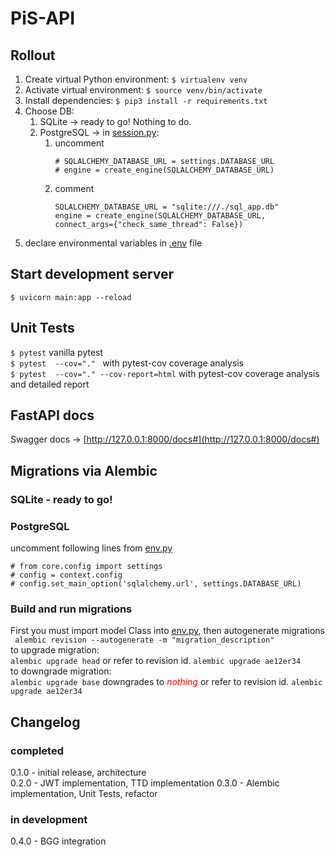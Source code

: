 
# PiS-API

## Rollout

1) Create virtual Python environment: 
   ```$ virtualenv venv```
2) Activate virtual environment: 
   ```$ source venv/bin/activate```
3) Install dependencies:
   ```$ pip3 install -r requirements.txt```
4) Choose DB: 
   1) SQLite -> ready to go! Nothing to do.
   2) PostgreSQL -> in [session.py](db/session.py):
      1) uncomment 
         ```
         # SQLALCHEMY_DATABASE_URL = settings.DATABASE_URL
         # engine = create_engine(SQLALCHEMY_DATABASE_URL)
      2) comment
         ```
         SQLALCHEMY_DATABASE_URL = "sqlite:///./sql_app.db"
         engine = create_engine(SQLALCHEMY_DATABASE_URL, connect_args={"check_same_thread": False})
5) declare environmental variables in [.env](.env) file

## Start development server

```$ uvicorn main:app --reload```

## Unit Tests

```$ pytest``` vanilla pytest  
```$ pytest  --cov="." ``` with pytest-cov coverage analysis  
```$ pytest  --cov="." --cov-report=html``` with pytest-cov coverage analysis and detailed report

## FastAPI docs

Swagger docs -> [http://127.0.0.1:8000/docs#](http://127.0.0.1:8000/docs#)

## Migrations via Alembic

### SQLite - ready to go!

### PostgreSQL

uncomment following lines from [env.py](alembic/env.py)  
```
# from core.config import settings
# config = context.config
# config.set_main_option('sqlalchemy.url', settings.DATABASE_URL)
```

### Build and run migrations

First you must import model Class into [env.py](alembic/env.py), then autogenerate migrations  
``` alembic revision --autogenerate -m "migration_description"```  
to upgrade migration:  
```alembic upgrade head``` or refer to revision id. ```alembic upgrade ae12er34```  
to downgrade migration:  
```alembic upgrade base``` downgrades to <span style="color:red">*nothing*</span> or refer to revision id. ```alembic upgrade ae12er34``` 

## Changelog

### completed

0.1.0 - initial release, architecture  
0.2.0 - JWT implementation, TTD implementation
0.3.0 - Alembic implementation, Unit Tests, refactor

### in development 

0.4.0 - BGG integration
